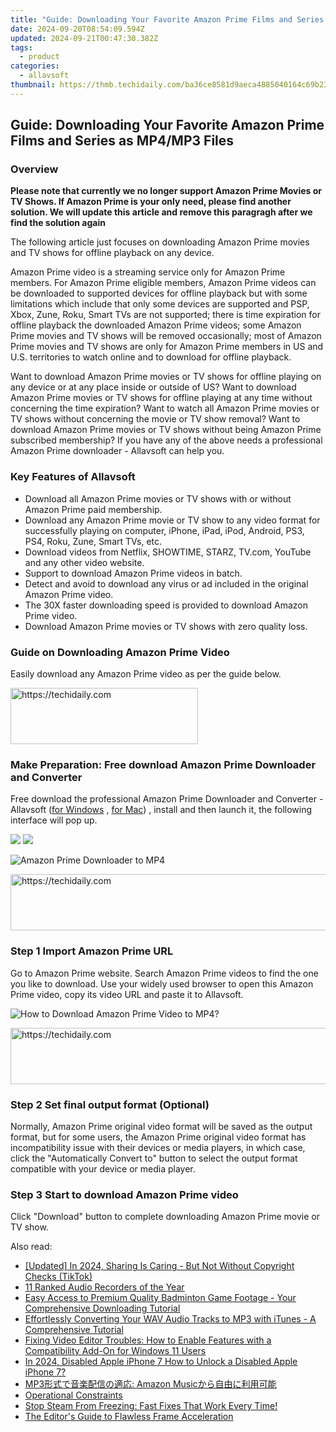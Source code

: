 ```yaml
---
title: "Guide: Downloading Your Favorite Amazon Prime Films and Series as MP4/MP3 Files"
date: 2024-09-20T08:54:09.594Z
updated: 2024-09-21T00:47:30.382Z
tags:
  - product
categories:
  - allavsoft
thumbnail: https://thmb.techidaily.com/ba36ce8581d9aeca4885040164c69b231f981ce3ecccb14f708699fb82e550c8.jpg
---
```


## Guide: Downloading Your Favorite Amazon Prime Films and Series as MP4/MP3 Files

### Overview

**Please note that currently we no longer support Amazon Prime Movies or TV Shows. If Amazon Prime is your only need, please find another solution. We will update this article and remove this paragragh after we find the solution again** 

The following article just focuses on downloading Amazon Prime movies and TV shows for offline playback on any device.

Amazon Prime video is a streaming service only for Amazon Prime members. For Amazon Prime eligible members, Amazon Prime videos can be downloaded to supported devices for offline playback but with some limitations which include that only some devices are supported and PSP, Xbox, Zune, Roku, Smart TVs are not supported; there is time expiration for offline playback the downloaded Amazon Prime videos; some Amazon Prime movies and TV shows will be removed occasionally; most of Amazon Prime movies and TV shows are only for Amazon Prime members in US and U.S. territories to watch online and to download for offline playback.

Want to download Amazon Prime movies or TV shows for offline playing on any device or at any place inside or outside of US? Want to download Amazon Prime movies or TV shows for offline playing at any time without concerning the time expiration? Want to watch all Amazon Prime movies or TV shows without concerning the movie or TV show removal? Want to download Amazon Prime movies or TV shows without being Amazon Prime subscribed membership? If you have any of the above needs a professional Amazon Prime downloader - Allavsoft can help you.

### Key Features of Allavsoft

* Download all Amazon Prime movies or TV shows with or without Amazon Prime paid membership.
* Download any Amazon Prime movie or TV show to any video format for successfully playing on computer, iPhone, iPad, iPod, Android, PS3, PS4, Roku, Zune, Smart TVs, etc.
* Download videos from Netflix, SHOWTIME, STARZ, TV.com, YouTube and any other video website.
* Support to download Amazon Prime videos in batch.
* Detect and avoid to download any virus or ad included in the original Amazon Prime video.
* The 30X faster downloading speed is provided to download Amazon Prime video.
* Download Amazon Prime movies or TV shows with zero quality loss.

### Guide on Downloading Amazon Prime Video

Easily download any Amazon Prime video as per the guide below.

<!-- affiliate ads begin -->
<a href="https://aligracehair.sjv.io/c/5597632/1948891/19272" target="_top" id="1948891">
  <img src="//a.impactradius-go.com/display-ad/19272-1948891" border="0" alt="https://techidaily.com" width="300" height="90"/>
</a>
<img height="0" width="0" src="https://aligracehair.sjv.io/i/5597632/1948891/19272" style="position:absolute;visibility:hidden;" border="0" />
<!-- affiliate ads end -->

### Make Preparation: Free download Amazon Prime Downloader and Converter

Free download the professional Amazon Prime Downloader and Converter - Allavsoft ([for Windows](https://tools.techidaily.com/allavsoft/products/) , [for Mac](https://tools.techidaily.com/allavsoft/products/)) , install and then launch it, the following interface will pop up.

[![](https://www.allavsoft.com/how-to/../images/how-to/free-download-win.jpg)](https://tools.techidaily.com/allavsoft/products/) [![](https://www.allavsoft.com/how-to/../images/how-to/free-download-mac.jpg)](https://tools.techidaily.com/allavsoft/products/)

![Amazon Prime Downloader to MP4](https://www.allavsoft.com/how-to/../images/allavsoft/screen-shot-600.jpg)

<!-- affiliate ads begin -->
<a href="https://unicoeye.pxf.io/c/5597632/2134492/18498" target="_top" id="2134492">
  <img src="//a.impactradius-go.com/display-ad/18498-2134492" border="0" alt="https://techidaily.com" width="728" height="90"/>
</a>
<img height="0" width="0" src="https://unicoeye.pxf.io/i/5597632/2134492/18498" style="position:absolute;visibility:hidden;" border="0" />
<!-- affiliate ads end -->

### Step 1 Import Amazon Prime URL

Go to Amazon Prime website. Search Amazon Prime videos to find the one you like to download. Use your widely used browser to open this Amazon Prime video, copy its video URL and paste it to Allavsoft.

![How to Download Amazon Prime Video to MP4?](https://www.allavsoft.com/how-to/../images/how-to/download-rtmp-video/download-rtmp-video.jpg)

<!-- affiliate ads begin -->
<a href="https://appsumo.8odi.net/c/5597632/2094415/7443" target="_top" id="2094415">
  <img src="//a.impactradius-go.com/display-ad/7443-2094415" border="0" alt="https://techidaily.com" width="728" height="90"/>
</a>
<img height="0" width="0" src="https://appsumo.8odi.net/i/5597632/2094415/7443" style="position:absolute;visibility:hidden;" border="0" />
<!-- affiliate ads end -->

### Step 2 Set final output format (Optional)

Normally, Amazon Prime original video format will be saved as the output format, but for some users, the Amazon Prime original video format has incompatibility issue with their devices or media players, in which case, click the "Automatically Convert to" button to select the output format compatible with your device or media player.

### Step 3 Start to download Amazon Prime video

Click "Download" button to complete downloading Amazon Prime movie or TV show.

<ins class="adsbygoogle"
     style="display:block"
     data-ad-format="autorelaxed"
     data-ad-client="ca-pub-7571918770474297"
     data-ad-slot="1223367746"></ins>

<ins class="adsbygoogle"
     style="display:block"
     data-ad-client="ca-pub-7571918770474297"
     data-ad-slot="8358498916"
     data-ad-format="auto"
     data-full-width-responsive="true"></ins>

<span class="atpl-alsoreadstyle">Also read:</span>
<div><ul>
<li><a href="https://tiktok-video-files.techidaily.com/updated-in-2024-sharing-is-caring-but-not-without-copyright-checks-tiktok/"><u>[Updated] In 2024, Sharing Is Caring - But Not Without Copyright Checks (TikTok)</u></a></li>
<li><a href="https://screen-capture.techidaily.com/11-ranked-audio-recorders-of-the-year/"><u>11 Ranked Audio Recorders of the Year</u></a></li>
<li><a href="https://discover-deluxe.techidaily.com/easy-access-to-premium-quality-badminton-game-footage-your-comprehensive-downloading-tutorial/"><u>Easy Access to Premium Quality Badminton Game Footage - Your Comprehensive Downloading Tutorial</u></a></li>
<li><a href="https://discover-deluxe.techidaily.com/effortlessly-converting-your-wav-audio-tracks-to-mp3-with-itunes-a-comprehensive-tutorial/"><u>Effortlessly Converting Your WAV Audio Tracks to MP3 with iTunes - A Comprehensive Tutorial</u></a></li>
<li><a href="https://discover-deluxe.techidaily.com/fixing-video-editor-troubles-how-to-enable-features-with-a-compatibility-add-on-for-windows-11-users/"><u>Fixing Video Editor Troubles: How to Enable Features with a Compatibility Add-On for Windows 11 Users</u></a></li>
<li><a href="https://ios-unlock.techidaily.com/in-2024-disabled-apple-iphone-7-how-to-unlock-a-disabled-apple-iphone-7-by-drfone-ios/"><u>In 2024, Disabled Apple iPhone 7 How to Unlock a Disabled Apple iPhone 7?</u></a></li>
<li><a href="https://discover-deluxe.techidaily.com/mp3-amazon-music/"><u>MP3形式で音楽配信の適応: Amazon Musicから自由に利用可能</u></a></li>
<li><a href="https://driver-install.techidaily.com/operational-constraints/"><u>Operational Constraints</u></a></li>
<li><a href="https://win-answers.techidaily.com/stop-steam-from-freezing-fast-fixes-that-work-every-time/"><u>Stop Steam From Freezing: Fast Fixes That Work Every Time!</u></a></li>
<li><a href="https://extra-hints.techidaily.com/the-editors-guide-to-flawless-frame-acceleration/"><u>The Editor's Guide to Flawless Frame Acceleration</u></a></li>
</ul></div>

